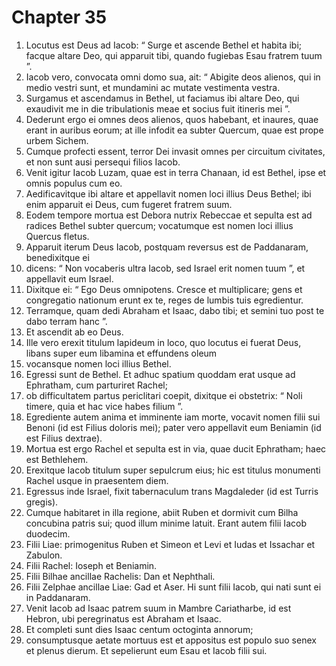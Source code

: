 # Chapter 35
1. Locutus est Deus ad Iacob: “ Surge et ascende Bethel et habita ibi; facque altare Deo, qui apparuit tibi, quando fugiebas Esau fratrem tuum ”.
2. Iacob vero, convocata omni domo sua, ait: “ Abigite deos alienos, qui in medio vestri sunt, et mundamini ac mutate vestimenta vestra.
3. Surgamus et ascendamus in Bethel, ut faciamus ibi altare Deo, qui exaudivit me in die tribulationis meae et socius fuit itineris mei ”.
4. Dederunt ergo ei omnes deos alienos, quos habebant, et inaures, quae erant in auribus eorum; at ille infodit ea subter Quercum, quae est prope urbem Sichem.
5. Cumque profecti essent, terror Dei invasit omnes per circuitum civitates, et non sunt ausi persequi filios Iacob.
6. Venit igitur Iacob Luzam, quae est in terra Chanaan, id est Bethel, ipse et omnis populus cum eo.
7. Aedificavitque ibi altare et appellavit nomen loci illius Deus Bethel; ibi enim apparuit ei Deus, cum fugeret fratrem suum.
8. Eodem tempore mortua est Debora nutrix Rebeccae et sepulta est ad radices Bethel subter quercum; vocatumque est nomen loci illius Quercus fletus.
9. Apparuit iterum Deus Iacob, postquam reversus est de Paddanaram, benedixitque ei
10. dicens: “ Non vocaberis ultra Iacob, sed Israel erit nomen tuum ”, et appellavit eum Israel.
11. Dixitque ei: “ Ego Deus omnipotens. Cresce et multiplicare; gens et congregatio nationum erunt ex te, reges de lumbis tuis egredientur.
12. Terramque, quam dedi Abraham et Isaac, dabo tibi; et semini tuo post te dabo terram hanc ”.
13. Et ascendit ab eo Deus.
14. Ille vero erexit titulum lapideum in loco, quo locutus ei fuerat Deus, libans super eum libamina et effundens oleum
15. vocansque nomen loci illius Bethel.
16. Egressi sunt de Bethel. Et adhuc spatium quoddam erat usque ad Ephratham, cum parturiret Rachel;
17. ob difficultatem partus periclitari coepit, dixitque ei obstetrix: “ Noli timere, quia et hac vice habes filium ”.
18. Egrediente autem anima et imminente iam morte, vocavit nomen filii sui Benoni (id est Filius doloris mei); pater vero appellavit eum Beniamin (id est Filius dextrae).
19. Mortua est ergo Rachel et sepulta est in via, quae ducit Ephratham; haec est Bethlehem.
20. Erexitque Iacob titulum super sepulcrum eius; hic est titulus monumenti Rachel usque in praesentem diem.
21. Egressus inde Israel, fixit tabernaculum trans Magdaleder (id est Turris gregis).
22. Cumque habitaret in illa regione, abiit Ruben et dormivit cum Bilha concubina patris sui; quod illum minime latuit.
Erant autem filii Iacob duodecim.
23. Filii Liae: primogenitus Ruben et Simeon et Levi et Iudas et Issachar et Zabulon.
24. Filii Rachel: Ioseph et Beniamin.
25. Filii Bilhae ancillae Rachelis: Dan et Nephthali.
26. Filii Zelphae ancillae Liae: Gad et Aser. Hi sunt filii Iacob, qui nati sunt ei in Paddanaram.
27. Venit Iacob ad Isaac patrem suum in Mambre Cariatharbe, id est Hebron, ubi peregrinatus est Abraham et Isaac.
28. Et completi sunt dies Isaac centum octoginta annorum;
29. consumptusque aetate mortuus est et appositus est populo suo senex et plenus dierum. Et sepelierunt eum Esau et Iacob filii sui.